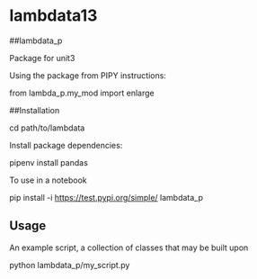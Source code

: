# lambdata13


##lambdata_p

Package for unit3

Using the package from PIPY instructions:

from lambda_p.my_mod import enlarge



##Installation

cd path/to/lambdata

Install package dependencies:

pipenv install pandas

To use in a notebook

pip install -i https://test.pypi.org/simple/ lambdata_p

## Usage

An example script, a collection of classes that may be built upon

python lambdata_p/my_script.py